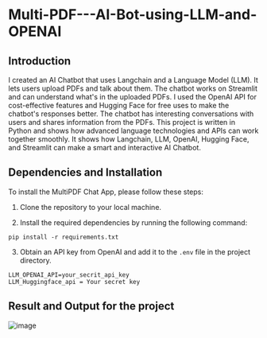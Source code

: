 # Multi-PDF---AI-Bot-using-LLM-and-OPENAI

## Introduction

I created an AI Chatbot that uses Langchain and a Language Model (LLM). It lets users upload PDFs and talk about them. The chatbot works on Streamlit and can understand what's in the uploaded PDFs. I used the OpenAI API for cost-effective features and Hugging Face for free uses to make the chatbot's responses better. The chatbot has interesting conversations with users and shares information from the PDFs. This project is written in Python and shows how advanced language technologies and APIs can work together smoothly. It shows how Langchain, LLM, OpenAI, Hugging Face, and Streamlit can make a smart and interactive AI Chatbot.

## Dependencies and Installation

To install the MultiPDF Chat App, please follow these steps:

1. Clone the repository to your local machine.

2. Install the required dependencies by running the following command:
```
pip install -r requirements.txt
```

3. Obtain an API key from OpenAI and add it to the `.env` file in the project directory.
```
LLM_OPENAI_API=your_secrit_api_key
LLM_Huggingface_api = Your secret key
```
## Result and Output for the project

![image](https://github.com/jo-2031/Multi-PDF---AI-Bot-using-LLM-and-OPENAI/assets/98604687/ba090818-7058-4ab7-9b74-59b11c7d0646)





